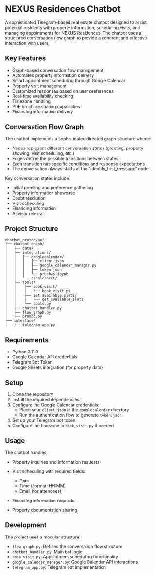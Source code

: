 # NEXUS Residences Chatbot

A sophisticated Telegram-based real estate chatbot designed to assist potential residents with property information, scheduling visits, and managing appointments for NEXUS Residences. The chatbot uses a structured conversation flow graph to provide a coherent and effective interaction with users.

## Key Features

- Graph-based conversation flow management
- Automated property information delivery
- Smart appointment scheduling through Google Calendar
- Property visit management
- Customized responses based on user preferences
- Real-time availability checking
- Timezone handling
- PDF brochure sharing capabilities
- Financing information delivery

## Conversation Flow Graph
The chatbot implements a sophisticated directed graph structure where:

- Nodes represent different conversation states (greeting, property showing, visit scheduling, etc.)
- Edges define the possible transitions between states
- Each transition has specific conditions and response expectations
- The conversation always starts at the "identify_first_message" node

Key conversation states include:

- Initial greeting and preference gathering
- Property information showcase
- Doubt resolution
- Visit scheduling
- Financing information
- Advisor referral


## Project Structure

```
chatbot_prototype/
├── chatbot_graph/
│   ├── data/
│   ├── integrations/
│   │   ├── googlecalendar/
│   │   │   ├── client.json
│   │   │   ├── google_calendar_manager.py
│   │   │   ├── token.json
│   │   │   └── pruebas.ipynb
│   │   └── googlesheet/
│   ├── tools/
│   │    ├── book_visit/
│   │    │   └── book_visit.py
│   │    ├── get_available_slots/
│   │    |   └── get_available_slots
│   │    └── tools.py
│   ├── chatbot_handler.py
│   ├── flow_graph.py
│   └── prompt.py
├── interface/
│   └── telegram_app.py
```

## Requirements

- Python 3.11.9
- Google Calendar API credentials
- Telegram Bot Token
- Google Sheets integration (for property data)

## Setup

1. Clone the repository
2. Install the required dependencies
3. Configure the Google Calendar credentials:
   - Place your `client.json` in the `googlecalendar` directory
   - Run the authentication flow to generate `token.json`
4. Set up your Telegram bot token
5. Configure the timezone in `book_visit.py` if needed

## Usage

The chatbot handles:

- Property inquiries and information requests
- Visit scheduling with required fields:

   - Date   
   - Time (Format: HH:MM)
   - Email (for attendees)

- Financing information requests
- Property documentation sharing

## Development

The project uses a modular structure:
- `flow_graph.py`: Defines the conversation flow structure
- `chatbot_handler.py`: Main bot logic
- `book_visit.py`: Appointment scheduling functionality
- `google_calendar_manager.py`: Google Calendar API interactions
- `telegram_app.py`: Telegram bot implementation
